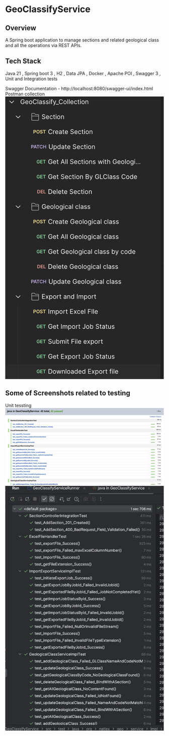 
# GeoClassifyService

## Overview

A Spring boot application to manage sections and related geological class and all the operations via REST APIs.

## Tech Stack
Java 21 , Spring boot 3 , H2 , Data JPA , Docker , Apache POI , Swagger 3 ,  Unit and Integration tests

Swagger Documentation - http://localhost:8080/swagger-ui/index.html
Postman collection
![App Screenshot](postman-col.png)

## Some of Screenshots related to testing

Unit tessting
![App Screenshot](unit-test-screenshot.png)
![App Screenshot](unit-test-screen.png)
